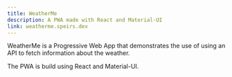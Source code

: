 ```yaml
---
title: WeatherMe
description: A PWA made with React and Material-UI
link: weatherme.speirs.dev
---
```

WeatherMe is a Progressive Web App that demonstrates the use of using an API to fetch information about the weather.

The PWA is build using React and Material-UI.

